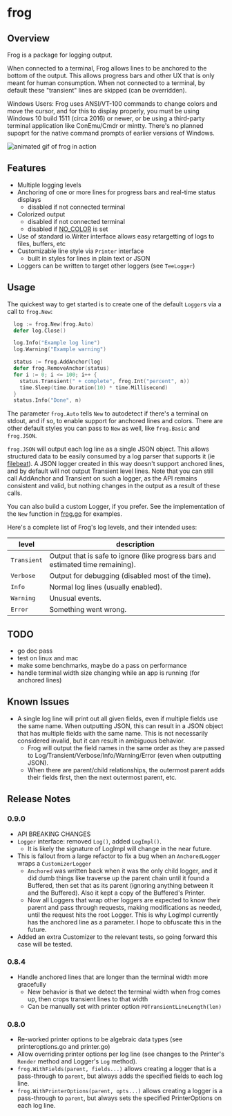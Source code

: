# frog

## Overview

Frog is a package for logging output.

When connected to a terminal, Frog allows lines to be anchored to the bottom of the output. This allows progress bars and other UX that is only meant for human consumption. When not connected to a terminal, by default these "transient" lines are skipped (can be overridden).

Windows Users: Frog uses ANSI/VT-100 commands to change colors and move the cursor, and for this to display properly, you must be using Windows 10 build 1511 (circa 2016) or newer, or be using a third-party terminal application like ConEmu/Cmdr or mintty. There's no planned supoprt for the native command prompts of earlier versions of Windows.

![animated gif of frog in action](https://the.real.danbrakeley.com/github/frog-0.2.0-demo.gif)

## Features

- Multiple logging levels
- Anchoring of one or more lines for progress bars and real-time status displays
  - disabled if not connected terminal
- Colorized output
  - disabled if not connected terminal
  - disabled if [NO_COLOR](https://no-color.org) is set
- Use of standard io.Writer interface allows easy retargetting of logs to files, buffers, etc
- Customizable line style via `Printer` interface
  - built in styles for lines in plain text or JSON
- Loggers can be written to target other loggers (see `TeeLogger`)

## Usage

The quickest way to get started is to create one of the default `Logger`s via a call to `frog.New`:

```go
  log := frog.New(frog.Auto)
  defer log.Close()

  log.Info("Example log line")
  log.Warning("Example warning")

  status := frog.AddAnchor(log)
  defer frog.RemoveAnchor(status)
  for i := 0; i <= 100; i++ {
    status.Transient(" + complete", frog.Int("percent", n))
    time.Sleep(time.Duration(10) * time.Millisecond)
  }
  status.Info("Done", n)
```

The parameter `frog.Auto` tells `New` to autodetect if there's a terminal on stdout, and if so, to enable support for anchored lines and colors. There are other default styles you can pass to `New` as well, like `frog.Basic` and `frog.JSON`.

`frog.JSON` will output each log line as a single JSON object. This allows structured data to be easily consumed by a log parser that supports it (ie [filebeat](https://www.elastic.co/products/beats/filebeat)). A JSON logger created in this way doesn't support anchored lines, and by default will not output Transient level lines. Note that you can still call AddAnchor and Transient on such a logger, as the API remains consistent and valid, but nothing changes in the output as a result of these calls.

You can also build a custom Logger, if you prefer. See the implementation of the `New` function in [frog.go](https://github.com/danbrakeley/frog/blob/main/frog.go#L28-L55) for examples.

Here's a complete list of Frog's log levels, and their intended uses:

level | description
--- | ---
`Transient` | Output that is safe to ignore (like progress bars and estimated time remaining).
`Verbose` | Output for debugging (disabled most of the time).
`Info` | Normal log lines (usually enabled).
`Warning` | Unusual events.
`Error` | Something went wrong.

## TODO

- go doc pass
- test on linux and mac
- make some benchmarks, maybe do a pass on performance
- handle terminal width size changing while an app is running (for anchored lines)

## Known Issues

- A single log line will print out all given fields, even if multiple fields use the same name. When outputting JSON, this can result in a JSON object that has multiple fields with the same name. This is not necessarily considered invalid, but it can result in ambiguous behavior.
  - Frog will output the field names in the same order as they are passed to Log/Transient/Verbose/Info/Warning/Error (even when outputting JSON).
  - When there are parent/child relationships, the outermost parent adds their fields first, then the next outermost parent, etc.

## Release Notes

### 0.9.0

- API BREAKING CHANGES
- `Logger` interface: removed `Log()`, added `LogImpl()`.
  - It is likely the signature of LogImpl will change in the near future.
- This is fallout from a large refactor to fix a bug when an `AnchoredLogger` wraps a `CustomizerLogger`
  - `Anchored` was written back when it was the only child logger, and it did dumb things like traverse up the parent chain until it found a Buffered, then set that as its parent (ignoring anything between it and the Buffered). Also it kept a copy of the Buffered's Printer.
  - Now all Loggers that wrap other loggers are expected to know their parent and pass through requests, making modifications as needed, until the request hits the root Logger. This is why LogImpl currently has the anchored line as a parameter. I hope to obfuscate this in the future.
- Added an extra Customizer to the relevant tests, so going forward this case will be tested.

### 0.8.4

- Handle anchored lines that are longer than the terminal width more gracefully
  - New behavior is that we detect the terminal width when frog comes up, then crops transient lines to that width
  - Can be manually set with printer option `POTransientLineLength(len)`

### 0.8.0

- Re-worked printer options to be algebraic data types (see printeroptions.go and printer.go)
- Allow overriding printer options per log line (see changes to the Printer's `Render` method and Logger's `Log` method).
- `frog.WithFields(parent, fields...)` allows creating a logger that is a pass-through to `parent`, but always adds the specified fields to each log line.
- `frog.WithPrinterOptions(parent, opts...)` allows creating a logger is a pass-through to `parent`, but always sets the specified PrinterOptions on each log line.
